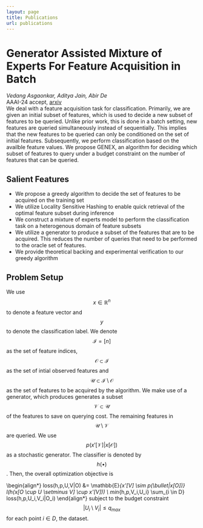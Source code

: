 ```yaml
---
layout: page
title: Publications
url: publications
---
```


<script src="https://cdn.mathjax.org/mathjax/latest/MathJax.js?config=TeX-AMS-MML_HTMLorMML" type="text/javascript"></script>

# Generator Assisted Mixture of Experts For Feature Acquisition in Batch
*Vedang Asgaonkar, Aditya Jain, Abir De*
<br>
AAAI-24 accept, [arxiv](https://arxiv.org/pdf/2312.12574.pdf)
<br>
We deal with a feature acquisition task for classification. Primarily, we are given an initial subset of features, which is used to decide a new subset of features to be queried. Unlike prior work, this is done in a batch setting, new features are queried simultaneously instead of sequentially. This implies that the new features to be queried can only be conditioned on the set of initial features. Subsequently, we perform classification based on the availble feature values. We propose GENEX, an algorithm for deciding which subset of features to query under a budget constraint on the number of features that can be queried.

## Salient Features
* We propose a greedy algorithm to decide the set of features to be acquired on the training set
* We utilize Locality Sensitive Hashing to enable quick retrieval of the optimal feature subset during inference
* We construct a mixture of experts model to perform the classification task on a heterogenous domain of feature subsets
* We utilize a generator to produce a subset of the features that are to be acquired. This reduces the number of queries that need to be performed to the oracle set of features.
* We provide theoretical backing and experimental verification to our greedy algorithm

## Problem Setup
We use $$x \in \mathbb{R}^n$$ to denote a feature vector and $$y$$ to denote the classification label. We denote $$\mathcal{I} = [n]$$ as the set of feature indices, $$\mathcal{O} \subset \mathcal{I}$$ as the set of intial observed features and $$\mathcal{U} \subset \mathcal{I} \setminus \mathcal{O}$$ as the set of features to be acquired by the algorithm. We make use of a generator, which produces generates a subset $$\mathcal{V} \subset \mathcal{U}$$ of the features to save on querying cost. The remaining features in $$\mathcal{U} \setminus \mathcal{V}$$ are queried. We use $$p(x'[\mathcal{V}]|x[\mathcal{O}])$$ as a stochastic generator. The classifier is denoted by $$h(\bullet)$$. Then, the overall optimization objective is

\begin{align*}
    loss(h,p,U,V|O) &= \mathbb{E}_{x'[V] \sim p(\bullet|x[O])} l(h(x[O \cup U \setminus V] \cup x'[V])) \\
    min_{h,p,V_i,U_i} \sum_{i \in D} loss(h,p,U_i,V_i|O_i)
\end{align*}
subject to the budget constraint $$|U_i \setminus V_i| \le q_{max}$$ for each point $i \in D$, the dataset.